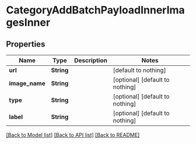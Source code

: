 # CategoryAddBatchPayloadInnerImagesInner


## Properties
Name | Type | Description | Notes
------------ | ------------- | ------------- | -------------
**url** | **String** |  | [default to nothing]
**image_name** | **String** |  | [optional] [default to nothing]
**type** | **String** |  | [optional] [default to nothing]
**label** | **String** |  | [optional] [default to nothing]


[[Back to Model list]](../README.md#models) [[Back to API list]](../README.md#api-endpoints) [[Back to README]](../README.md)


